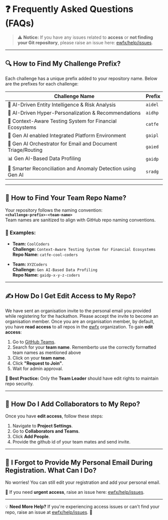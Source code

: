 # ❓ Frequently Asked Questions (FAQs)

> ⚠ **Notice:** If you have any issues related to **access** or **not finding your Git repository**, please raise an issue here: [ewfx/help/issues](https://github.com/ewfx/help/issues).  

---

## 🔍 How to Find My Challenge Prefix?
Each challenge has a unique prefix added to your repository name. Below are the prefixes for each challenge:

| Challenge Name | Prefix |
|--------------|--------|
| 🏦 AI-Driven Entity Intelligence & Risk Analysis | `aidel` |
| 🎯 AI-Driven Hyper-Personalization & Recommendations | `aidhp` |
| 🧪 Context-Aware Testing System for Financial Ecosystems | `catfe` |
| 🤖 Gen AI enabled Integrated Platform Environment | `gaipl` |
| 📩 Gen AI Orchestrator for Email and Document Triage/Routing | `gaied` |
| 📊 Gen AI-Based Data Profiling | `gaidp` |
| 🔎 Smarter Reconciliation and Anomaly Detection using Gen AI | `sradg` |

---

## 📂 How to Find Your Team Repo Name?
Your repository follows the naming convention:  
**`<challenge-prefix>-<team-name>`**  
Team names are sanitized to align with GitHub repo naming conventions.

### 🔹 Examples:
- **Team:** `CoolCoders`  
  **Challenge:** `Context-Aware Testing System for Financial Ecosystems`  
  **Repo Name:** `catfe-cool-coders`  

- **Team:** `XYZCoders`  
  **Challenge:** `Gen AI-Based Data Profiling`  
  **Repo Name:** `gaidp-x-y-z-coders`  

---

## ✍️ How Do I Get Edit Access to My Repo?
We have sent an organisation invite to the personal email you provided while registering for the hackathon. Please accept the invite to become an organisation member.  Once you are an organisation member, by default, you have **read access** to all repos in the [ewfx](https://github.com/ewfx) organization. To gain **edit access**:

1. Go to [GitHub Teams](https://github.com/orgs/ewfx/teams).  
2. Search for your **team name**. Rememberto use the correctly formatted team names as mentioned above
3. Click on your **team name**.  
4. Click **"Request to Join"**.  
5. Wait for admin approval.  

🚀 **Best Practice:** Only the **Team Leader** should have edit rights to maintain repo security.

---

## 👥 How Do I Add Collaborators to My Repo?
Once you have **edit access**, follow these steps:

1. Navigate to **Project Settings**.  
2. Go to **Collaborators and Teams**.  
3. Click **Add People**.  
4. Provide the github id of your team mates and send invite.

---

## 📧 I Forgot to Provide My Personal Email During Registration. What Can I Do?
No worries! You can still edit your registration and add your personal email.  

🔹 If you need **urgent access**, raise an issue here: [ewfx/help/issues](https://github.com/ewfx/help/issues).  

---

💡 **Need More Help?** If you're experiencing access issues or can't find your repo, raise an issue at [ewfx/help/issues](https://github.com/ewfx/help/issues). 🚀  
